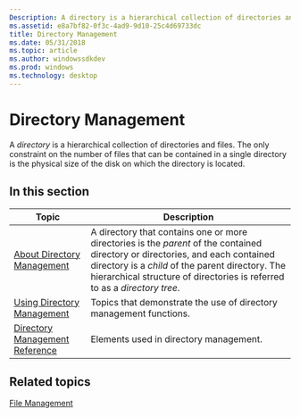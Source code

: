 ```yaml
---
Description: A directory is a hierarchical collection of directories and files. The only constraint on the number of files that can be contained in a single directory is the physical size of the disk on which the directory is located.
ms.assetid: e8a7bf82-0f3c-4ad9-9d10-25c4d69733dc
title: Directory Management
ms.date: 05/31/2018
ms.topic: article
ms.author: windowssdkdev
ms.prod: windows
ms.technology: desktop
---
```


# Directory Management

A *directory* is a hierarchical collection of directories and files. The only constraint on the number of files that can be contained in a single directory is the physical size of the disk on which the directory is located.

## In this section



| Topic                                                                           | Description                                                                                                                                                                                                                                                                |
|---------------------------------------------------------------------------------|----------------------------------------------------------------------------------------------------------------------------------------------------------------------------------------------------------------------------------------------------------------------------|
| [About Directory Management](about-directory-management.md)<br/>         | A directory that contains one or more directories is the *parent* of the contained directory or directories, and each contained directory is a *child* of the parent directory. The hierarchical structure of directories is referred to as a *directory tree*.<br/> |
| [Using Directory Management](using-directory-management.md)<br/>         | Topics that demonstrate the use of directory management functions.<br/>                                                                                                                                                                                              |
| [Directory Management Reference](directory-management-reference.md)<br/> | Elements used in directory management.<br/>                                                                                                                                                                                                                          |



 

## Related topics

<dl> <dt>

[File Management](file-management.md)
</dt> </dl>

 

 




